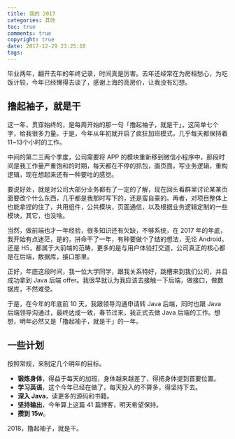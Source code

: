 ```yaml
---
title: 我的 2017
categories: 其他
toc: true
comments: true
copyright: true
date: 2017-12-29 23:25:18
tags:
---
```


毕业两年，翻开去年的年终记录，时间真是厉害。去年还经常在为房租愁心，为吃饭计较，今年已经懒得去谈了，感谢上海的高房价，让我没有幻想。

<!--more-->

## 撸起袖子，就是干

这一年，贯穿始终的，是每周开始的那一句「撸起袖子，就是干」，这简单七个字，给我很多力量。于是，今年从年初就开启了疯狂加班模式，几乎每天都保持着 11~13个小时的工作。

中间的第二三两个季度，公司需要将 APP 的模块重新移到微信小程序中，那段时间是我工作量严重饱和的时期，每天都在不停的抓包，画页面，写业务逻辑，重构逻辑，现在想起来还有一种要吐的感觉。

要说好处，就是对公司大部分业务都有了一定的了解，现在回头看群里讨论某某页面要改个什么东西，几乎都是我那时写下的，还是蛮自豪的。再者，对项目整体上也能拿捏的住了，共用组件，公共模块，页面通信，以及根据业务逻辑定制的一些模块，其它，也没啥。

当然，做前端也才一年经验，很多知识还有欠缺，不够系统，在 2017 年的年底，我开始有点迷茫，是的，拼命干了一年，有种要做个了结的想法，无论 Android，还是 H5，都属于大前端的范畴，更多的是与用户体验打交道，公司真正的核心都是在后端，数据库，接口那里。

正好，年底这段时间，我一位大学同学，跟我关系特好，跳槽来到我们公司，并且成功拿到 Java 后端 offer。我很早就认为我应该去接触一下后端，做接口，做数据库，不然难受。

于是，在今年的年底前 10 天，我跟领导沟通申请转 Java 后端，同时也跟 Java 后端领导沟通过，最终达成一致，春节过来，我正式去做 Java 后端的工作。想想，明年必然又是「撸起袖子，就是干」的一年。



## 一些计划

按照常规，来制定几个明年的目标。

- **锻炼身体**，得益于每天的加班，身体越来越差了，得把身体提到首要位置。
- **学习英语**，这个今年已经在做了，每天投入的不算多，得坚持下去。
- **深入 Java**，读更多的源码和书籍。
- **坚持输出**，今年算上这篇 41 篇博客，明天希望保持。
- **攒到 15w**。



2018，撸起袖子，就是干。
